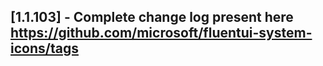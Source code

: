 ## [1.1.103] - Complete change log present here https://github.com/microsoft/fluentui-system-icons/tags